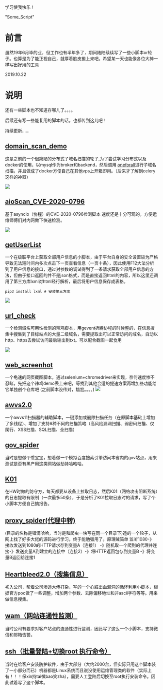 学习使我快乐！

"Some_Script" 
# 前言
虽然19年6月毕的业，但工作也有半年多了，期间陆陆续续写了一些小脚本or轮子。也算是为了能正视自己，就厚着脸皮搬上来吧。希望某一天也能像各位大神一样写出好用的工具

2019.10.22

# 说明
还有一些脚本也不知道存哪儿了。。。。

后续还有写一些能复用的脚本的话，也都传到这儿吧！

持续更新……

## [domain_scan_demo](https://github.com/GuoKerS/domain_scan_demo)
这是之前的一个很简陋的分布式子域名扫描的轮子,为了尝试学习分布式以及docker的使用，以mysql作为broker和backend，然后调用 [oneforall](https://github.com/shmilylty/OneForAll)进行子域名扫描，并且做成了docker方便自己在其他vps上开箱即用。（后来才了解到celery这样的神器）

![](https://photo.o0o0.club/_分布式子域名扫描轮子（demo）/1588756110496.png)

## [aioScan_CVE-2020-0796](https://github.com/GuoKerS/aioScan_CVE-2020-0796)
基于asyncio（协程）的CVE-2020-0796检测脚本 速度还是十分可观的，方便运维师傅们对内网做下快速检测。

![](https://photo.o0o0.club/_%E5%9F%BA%E4%BA%8E%E5%8D%8F%E7%A8%8B%E7%9A%84CVE-2020-0796%E6%A3%80%E6%B5%8B%E8%84%9A%E6%9C%AC/1584228250694.png)

## [getUserList](https://github.com/GuoKerS/Some_Script/tree/master/getUserList_dcgov110)
一个在级联平台上获取全部用户信息的小脚本，由于平台自身的安全设置较为严格导致无法短时间内多次点击下一页查看信息（一页十条），因此使用F12大法分析到了用户信息的接口，通过对参数的调试得到了一条请求获取全部用户信息的方法，但由于接口返回的并不是json格式，而是直接返回html的内容，所以这里还调用了第三方库lxml对html经行解析，最后将用户信息保存成表格。
```
pip3 install lxml # 安装第三方库
```
![](https://photo.o0o0.club/_README.md/1583678845788.png)

## [url_check](https://github.com/GuoKerS/Some_Script/tree/master/url_check)
一个检测域名可用性检测的辣鸡脚本，用gevent折腾协程的时候整的，在信息搜集中搜集到了目标站点的大量二级域名，需要提取出可以正常访问的域名，自动以http、https去尝试访问最后输出到txt。可以配合截图一起食用

![](https://photo.o0o0.club/_README.md/1571711907351.png)
## [web_screenhot](https://github.com/GuoKerS/Some_Script/tree/master/web_screenhot)
一个龟速的网页截图脚本，通过selenium+chromedriver来实现，奈何速度惨不忍睹，先把这个辣鸡demo丢上来吧，等找到其他合适的提速方案再增加些功能给它单独创个仓库吧
(之前脚本没传对，尴尬。。。。)
![](https://photo.o0o0.club/_README.md/1571711352311.png)

## [awvs2.0](https://github.com/GuoKerS/Some_Script/tree/master/awvs2.0)
一个awvs11扫描器的辅助脚本，一键添加或删除扫描任务（在原脚本基础上增加了多线程）、增加了支持6种不同的扫描策略（高风险漏洞扫描、弱密码扫描、仅爬行、XSS扫描、SQL扫描、全扫描）

## [gov_spider](https://github.com/GuoKerS/Some_Script/tree/master/gov_spider)
当时是想做个乖宝宝，想着做一个模拟百度搜索引擎访问本省内的gov站点，用来测试是否有黑产用这类网站做劫持哈哈哈。
## [K01](https://github.com/GuoKerS/Some_Script/tree/master/K01)
在HW时做的防守方，每天都要从设备上拉取日志，然后K01（网络攻击阻断系统）的日志提取有限制（一次最多50条），于是分析了K01拉取日志时的请求，写了个小脚本方便自己搞报告。
## [proxy_spider(代理中转)](https://github.com/GuoKerS/Some_Script/tree/master/proxy_spider)
(目录的名称是错滴哈哈，当时是和爬虫一块写在同一个目录下)造的一个轮子，从网上找了好多大佬的源码进行学习，终于能勉强用了。原理贼简单 监听1080-》接收发送到1080的HTTP请求存到变量A（连接1） -》随机取一个爬到的代理并连接-》发送变量A到建立的连接中（连接2）-》将HTTP返回包存到变量B -》将变量B返回给连接1
## [Heartbleed2.0（搜集信息）](https://github.com/GuoKerS/Some_Script/tree/master/Heartbleed2.0)
初入公司，帮着公司渗透大佬打杂，写的一个心脏出血漏洞的循环利用小脚本，根据官方poc做了一些调整，增加两个参数、去除偏移地址和非ascii字符等等。用来做信息搜集。
## [wam（网站连通性监测）](https://github.com/GuoKerS/Some_Script/tree/master/wam)
当时公司有要求对客户站点的连通性进行监测，因此写了这么一个小脚本，支持微信和邮箱告警。
## [ssh（批量登陆+切换root 执行命令）](https://github.com/GuoKerS/Some_Script/tree/master/ssh)
当时在给客户安装防护软件，由于大部分（大约2000台，但实际只用这个脚本装了一小部分而已）机器都是Linux系统而且说没使用运维管理类的软件（实际上有！！！保xin持tai微bao笑zha），需要人工登陆后切换至root执行安装命令。因此试着写了这个脚本。


